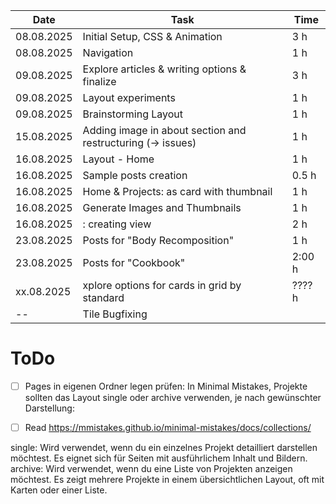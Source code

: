 | Date       | Task        | Time   |
|------------|-------------|--------|
|       08.08.2025     |  Initial Setup, CSS & Animation      |   3 h    |
|       08.08.2025     |  Navigation      |   1 h    |
|       09.08.2025     |  Explore articles & writing options & finalize      |   3 h    |
|       09.08.2025     |  Layout experiments      |   1 h    |
|       09.08.2025     |  Brainstorming Layout      |  1 h    |
|       15.08.2025     |  Adding image in about section and restructuring (-> issues)      |  1 h    |
|       16.08.2025     |  Layout - Home      |  1 h    |
|       16.08.2025     |  Sample posts creation      |  0.5 h    |
|       16.08.2025     |  Home & Projects: as card with thumbnail      |  1 h    |
|       16.08.2025     |  Generate Images and Thumbnails      |  1 h    |
|       16.08.2025     |  : creating view      |  2 h    |
|       23.08.2025     |  Posts for "Body Recomposition"      |  1 h    |
|       23.08.2025     |  Posts for "Cookbook"      |  2:00 h    |
|       xx.08.2025     |  xplore options for cards in grid by standard      |  ???? h    |
|       --     |  Tile Bugfixing      |      |



# ToDo
-[ ] Pages in eigenen Ordner legen
prüfen: In Minimal Mistakes, Projekte sollten das Layout single oder archive verwenden, je nach gewünschter Darstellung:

- [ ] Read https://mmistakes.github.io/minimal-mistakes/docs/collections/

single:
Wird verwendet, wenn du ein einzelnes Projekt detailliert darstellen möchtest.
Es eignet sich für Seiten mit ausführlichem Inhalt und Bildern.
archive:
Wird verwendet, wenn du eine Liste von Projekten anzeigen möchtest.
Es zeigt mehrere Projekte in einem übersichtlichen Layout, oft mit Karten oder einer Liste.
